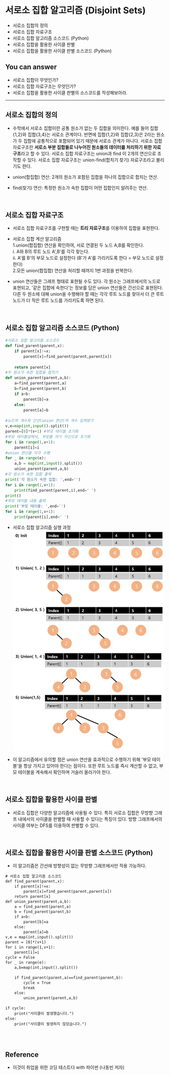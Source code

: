 # 서로소 집합 알고리즘 (Disjoint Sets)
- 서로소 집합의 정의
- 서로소 집합 자료구조
- 서로소 집합 알고리즘 소스코드 (Python)
- 서로소 집합을 활용한 사이클 판별
- 서로소 집합을 활용한 사이클 판별 소스코드 (Python)


## You can answer
- 서로소 집합이 무엇인가?
- 서로소 집합 자료구조는 무엇인가?
- 서로소 집합을 활용한 사이클 판별의 소스코드를 작성해보아라.
-----------------------

## 서로소 집합의 정의
- 수학에서 서로소 집합이란 공통 원소가 없는 두 집합을 의미한다. 예를 들어 집합 {1,2}와 집합{3,4}는 서로소 관계이다. 반면에 집합{1,2}와 집합{2,3}은 2라는 원소가 두 집합에 공통적으로 포함되어 있기 때문에 서로소 관계가 아니다. 
서로소 집합 자료구조란 **서로소 부분 집합들로 나누어진 원소들의 데이터를 처리하기 위한 자료구조**라고 할 수 있다. 서로소 집합 자료구조는 union과 find 이 2개의 연산으로 조작할 수 있다.
서로소 집합 자료구조는 union-find(합치기 찾기) 자료구조라고 불리기도 한다. 

- union(합집합) 연산: 2개의 원소가 포함된 집합을 하나의 집합으로 합치는 연산.
- find(찾기) 연산: 특정한 원소가 속한 집합이 어떤 집합인지 알려주는 연산.

</br>

## 서로소 집합 자료구조
- 서로소 집합 자료구조를 구현할 때는 **트리 자료구조**를 이용하여 집합을 표현한다. 

- 서로소 집합 계산 알고리즘</br>
1.union(합집합) 연산을 확인하여, 서로 연결된 두 노드 A,B를 확인한다.</br>
ⅰ. A와 B의 루트 노드 A',B'를 각각 찾는다.</br>
ⅱ. A'를 B'의 부모 노드로 설정한다 (B'가 A'를 가리키도록 한다 = 부모 노드로 설정한다)</br>
2.모든 union(합집합) 연산을 처리할 때까지 1번 과정을 반복한다.

- union 연산들은 그래프 형태로 표현될 수도 있다. 각 원소는 그래프에서의 노드로 표현되고, '같은 집합에 속한다'는 정보를 담은 union 연산들은 간선으로 표현된다.
다른 두 원소에 대해 union을 수행해야 할 때는 각각 루트 노드를 찾아서 더 큰 루트 노드가 더 작은 루트 노드를 가리키도록 하면 된다. 

</br>

## 서로소 집합 알고리즘 소스코드 (Python)
```Python
#서로소 집합 알고리즘 소스코드
def find_parent(parent,x):
    if parent[x]!=x:
        parent[x]=find_parent(parent,parent[x])
    
    return parent[x]
#두 원소가 속한 집합을 합치기
def union_parent(parent,a,b):
    a=find_parent(parent,a)
    b=find_parent(parent,b)
    if a<b:
        parent[b]=a
    else:
        parent[a]=b
    
#노드의 개수와 간선(union 연산)의 개수 입력받기
v,e=map(int,input().split())
parent=[0]*(v+1) #부모 테이블 초기화
#부모 테이블상에서, 부모를 자기 자신으로 초기화
for i in range(1,v+1):
    parent[i]=i
#union 연산을 각각 수행
for _ in range(e):
    a,b = map(int,input().split())
    union_parent(parent,a,b)
#각 원소가 속한 집합 출력
print('각 원소가 속한 집합: ',end='')
for i in range(1,v+1):
    print(find_parent(parent,i),end=' ')
print()
#부모 테이블 내용 출력
print('부모 테이블: ',end='')
for i in range(1,v+1):
    print(parent[i],end=' ')
```
- 서로소 집합 알고리즘 실행 과정
![DisjointSets_1](.\img\DisjointSets_1.png)

- 이 알고리즘에서 유의할 점은 union 연산을 효과적으로 수행하기 위해 '부모 테이블'을 항상 가지고 있어야 한다는 점이다. 또한 루트 노드를 즉시 계산할 수 없고, 부모 테이블을 계속해서 확인하며 거슬러 올라가야 한다.

<br/>

## 서로소 집합을 활용한 사이클 판별
- 서로소 집합은 다양한 알고리즘에 사용될 수 있다. 특히 서로소 집합은 무방향 그래프 내에서의 사이클을 판별할 때 사용할 수 있다는 특징이 있다. 방향 그래프에서의 사이클 여부는 DFS를 이용하여 판별할 수 있다.

</br>

## 서로소 집합을 활용한 사이클 판별 소스코드 (Python)

- 이 알고리즘은 간선에 방향성이 없는 무방향 그래프에서만 적용 가능하다. 
```
# 서로소 집합 알고리즘 소스코드
def find_parent(parent,x):
    if parent[x]!=x:
        parent[x]=find_parent(parent,parent[x])
    return parent[x]
def union_parent(parent,a,b):
    a = find_parent(parent,a)
    b = find_parent(parent,b)
    if a<b:
        parent[b]=a
    else:
        parent[a]=b
v,e = map(int,input().split())
parent = [0]*(v+1)
for i in range(1,v+1):
    parent[i]=i
cycle = False
for _ in range(e):
    a,b=map(int,input().split())
    
    if find_parent(parent,a)==find_parent(parent,b):
        cycle = True
        break
    else:
        union_parent(parent,a,b)
    
if cycle:
    print("사이클이 발생했습니다.")
else:
    print("사이클이 발생하지 않았습니다.")
        
```

<br/>

## Reference
- 이것이 취업을 위한 코딩 테스트다 with 파이썬 (나동빈 저자)